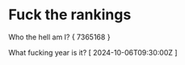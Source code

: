 # Fuck the rankings

Who the hell am I?
{ 7365168 }

What fucking year is it?
[ 2024-10-06T09:30:00Z ]
